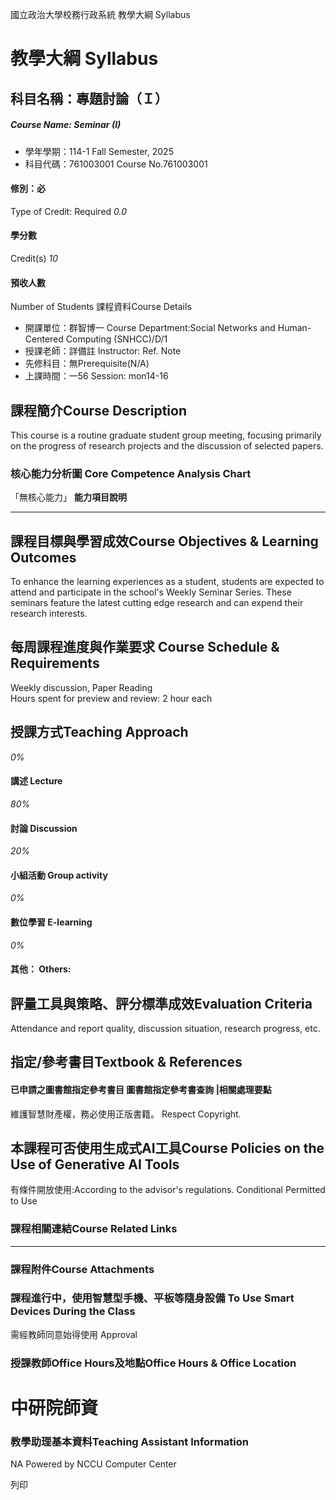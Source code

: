 國立政治大學校務行政系統 教學大綱 Syllabus
# 教學大綱 Syllabus
##  科目名稱：專題討論（Ｉ）
#####  Course Name: Seminar (I)
  * 學年學期：114-1 Fall Semester, 2025 
  * 科目代碼：761003001 Course No.761003001


#### 修別：必
Type of Credit: Required 
_0.0_
#### 學分數
Credit(s)
_10_
#### 預收人數
Number of Students
課程資料Course Details
  * 開課單位：群智博一 Course Department:Social Networks and Human-Centered Computing (SNHCC)/D/1 
  * 授課老師：詳備註 Instructor: Ref. Note 
  * 先修科目：無Prerequisite(N/A)
  * 上課時間：一56 Session: mon14-16


##  課程簡介Course Description
This course is a routine graduate student group meeting, focusing primarily on the progress of research projects and the discussion of selected papers.
###  核心能力分析圖 Core Competence Analysis Chart
「無核心能力」 
**能力項目說明**
* * *
##  課程目標與學習成效Course Objectives & Learning Outcomes 
To enhance the learning experiences as a student, students are expected to attend and participate in the school's Weekly Seminar Series. These seminars feature the latest cutting edge research and can expend their research interests.
##  每周課程進度與作業要求 Course Schedule & Requirements
Weekly discussion, Paper Reading  
Hours spent for preview and review: 2 hour each
##  授課方式Teaching Approach
_0%_
####  講述 Lecture
_80%_
####  討論 Discussion
_20%_
####  小組活動 Group activity
_0%_
####  數位學習 E-learning
_0%_
####  其他： Others:
##  評量工具與策略、評分標準成效Evaluation Criteria
Attendance and report quality, discussion situation, research progress, etc.
##  指定/參考書目Textbook & References
####  已申請之圖書館指定參考書目  圖書館指定參考書查詢 |相關處理要點
維護智慧財產權，務必使用正版書籍。 Respect Copyright.
##  本課程可否使用生成式AI工具Course Policies on the Use of Generative AI Tools
有條件開放使用:According to the advisor's regulations. Conditional Permitted to Use 
###  課程相關連結Course Related Links
* * *
###  課程附件Course Attachments
###  課程進行中，使用智慧型手機、平板等隨身設備 To Use Smart Devices During the Class
需經教師同意始得使用  Approval
###  授課教師Office Hours及地點Office Hours & Office Location
# 中研院師資
###  教學助理基本資料Teaching Assistant Information
NA
Powered by NCCU Computer Center
  
列印
